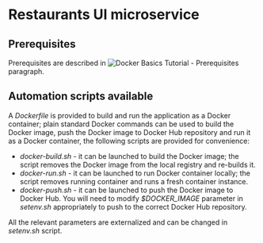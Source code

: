 # Restaurants UI microservice


## Prerequisites
Prerequisites are described in ![Docker Basics Tutorial - Prerequisites](https://github.com/robipozzi/docker-kubernetes-tutorials/tree/master/1-docker_basics#Prerequisites) paragraph.

## Automation scripts available
A *Dockerfile* is provided to build and run the application as a Docker container; plain standard Docker commands can be used to build the Docker image, push the Docker image to Docker Hub repository and run it as a Docker container, the following scripts are provided for convenience:
* *docker-build.sh* - it can be launched to build the Docker image; the script removes the Docker image from the local registry and re-builds it.
* *docker-run.sh* - it can be launched to run Docker container locally; the script removes running container and runs a fresh container instance.
* *docker-push.sh* - it can be launched to push the Docker image to Docker Hub. You will need to modify *$DOCKER_IMAGE* parameter in *setenv.sh* appropriately to push to the correct Docker Hub repository.

All the relevant parameters are externalized and can be changed in *setenv.sh* script.
